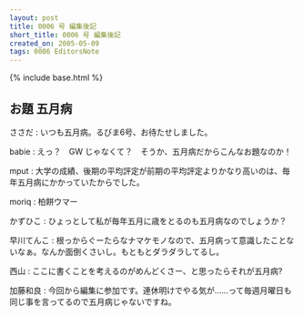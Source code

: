 ```yaml
---
layout: post
title: 0006 号 編集後記
short_title: 0006 号 編集後記
created_on: 2005-05-09
tags: 0006 EditorsNote
---
```

{% include base.html %}


## お題 五月病

ささだ
: いつも五月病。るびま6号、お待たせしました。

babie
: えっ？　GW じゃなくて？　そうか、五月病だからこんなお題なのか！

mput
: 大学の成績、後期の平均評定が前期の平均評定よりかなり高いのは、毎年五月病にかかっていたからでした。

moriq
: 柏餅ウマー

かずひこ
: ひょっとして私が毎年五月に歳をとるのも五月病なのでしょうか？

早川てんこ
: 根っからぐーたらなナマケモノなので、五月病って意識したことないなぁ。なんか面倒くさいし。もともとダラダラしてるし。

西山
: ここに書くことを考えるのがめんどくさー、と思ったらそれが五月病?

加藤和良
: 今回から編集に参加です。連休明けでやる気が……って毎週月曜日も同じ事を言ってるので五月病じゃないですね。



